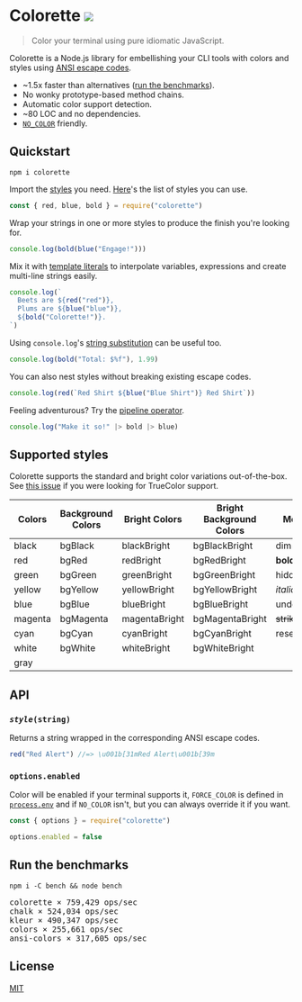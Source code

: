 # Colorette [![](https://img.shields.io/npm/v/colorette.svg?label=&color=2a64e6)](https://www.npmjs.org/package/colorette)

> Color your terminal using pure idiomatic JavaScript.

Colorette is a Node.js library for embellishing your CLI tools with colors and styles using [ANSI escape codes](https://en.wikipedia.org/wiki/ANSI_escape_code).

- ~1.5x faster than alternatives ([run the benchmarks](#run-the-benchmarks)).
- No wonky prototype-based method chains.
- Automatic color support detection.
- ~80 LOC and no dependencies.
- [`NO_COLOR`](https://no-color.org) friendly.

## Quickstart

```console
npm i colorette
```

Import the [styles](#styles) you need. [Here](#supported-styles)'s the list of styles you can use.

```js
const { red, blue, bold } = require("colorette")
```

Wrap your strings in one or more styles to produce the finish you're looking for.

```js
console.log(bold(blue("Engage!")))
```

Mix it with [template literals](https://developer.mozilla.org/en-US/docs/Web/JavaScript/Reference/Template_literals) to interpolate variables, expressions and create multi-line strings easily.

```js
console.log(`
  Beets are ${red("red")},
  Plums are ${blue("blue")},
  ${bold("Colorette!")}.
`)
```

Using `console.log`'s [string substitution](https://nodejs.org/api/console.html#console_console_log_data_args) can be useful too.

```js
console.log(bold("Total: $%f"), 1.99)
```

You can also nest styles without breaking existing escape codes.

```js
console.log(red(`Red Shirt ${blue("Blue Shirt")} Red Shirt`))
```

Feeling adventurous? Try the [pipeline operator](https://github.com/tc39/proposal-pipeline-operator).

```js
console.log("Make it so!" |> bold |> blue)
```

## Supported styles

Colorette supports the standard and bright color variations out-of-the-box. See [this issue](https://github.com/jorgebucaran/colorette/issues/27) if you were looking for TrueColor support.

| Colors  | Background Colors | Bright Colors | Bright Background Colors | Modifiers         |
| ------- | ----------------- | ------------- | ------------------------ | ----------------- |
| black   | bgBlack           | blackBright   | bgBlackBright            | dim               |
| red     | bgRed             | redBright     | bgRedBright              | **bold**          |
| green   | bgGreen           | greenBright   | bgGreenBright            | hidden            |
| yellow  | bgYellow          | yellowBright  | bgYellowBright           | _italic_          |
| blue    | bgBlue            | blueBright    | bgBlueBright             | underline         |
| magenta | bgMagenta         | magentaBright | bgMagentaBright          | ~~strikethrough~~ |
| cyan    | bgCyan            | cyanBright    | bgCyanBright             | reset             |
| white   | bgWhite           | whiteBright   | bgWhiteBright            |                   |
| gray    |                   |               |                          |                   |

## API

### <code><i>style</i>(string)</code>

Returns a string wrapped in the corresponding ANSI escape codes.

```js
red("Red Alert") //=> \u001b[31mRed Alert\u001b[39m
```

### `options.enabled`

Color will be enabled if your terminal supports it, `FORCE_COLOR` is defined in [`process.env`](https://nodejs.org/dist/latest-v8.x/docs/api/process.html#process_process_env) and if `NO_COLOR` isn't, but you can always override it if you want.

```js
const { options } = require("colorette")

options.enabled = false
```

## Run the benchmarks

```
npm i -C bench && node bench
```

<pre>
colorette × 759,429 ops/sec
chalk × 524,034 ops/sec
kleur × 490,347 ops/sec
colors × 255,661 ops/sec
ansi-colors × 317,605 ops/sec
</pre>

## License

[MIT](LICENSE.md)

